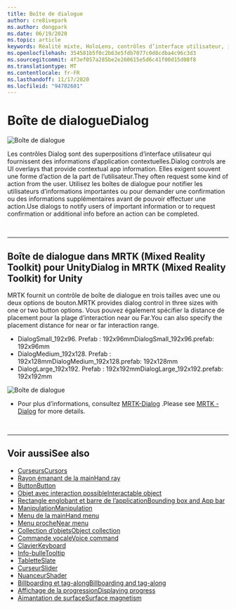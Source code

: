 ```yaml
---
title: Boîte de dialogue
author: cre8ivepark
ms.author: dongpark
ms.date: 06/19/2020
ms.topic: article
keywords: Réalité mixte, HoloLens, contrôles d’interface utilisateur, interaction, interface utilisateur, expérience utilisateur, conception UX, interface utilisateur spatiale, interaction spatiale, interface utilisateur 3D, expérience utilisateur 3D, casque de la réalité mixte, casque de réalité mixte, casque de réalité virtuelle, HoloLens, MRTK, kit de mise en réalité mixte
ms.openlocfilehash: 354581b5f0c2b63e5fdb7077c0d8cdba4c96c3d3
ms.sourcegitcommit: 4f3ef057a285be2e260615e5d6c41f00d15d08f8
ms.translationtype: MT
ms.contentlocale: fr-FR
ms.lasthandoff: 11/17/2020
ms.locfileid: "94702601"
---
```

# <a name="dialog"></a><span data-ttu-id="3ef66-103">Boîte de dialogue</span><span class="sxs-lookup"><span data-stu-id="3ef66-103">Dialog</span></span>

![Boîte de dialogue](images/MRTK_UX_Dialog.jpg)

<span data-ttu-id="3ef66-105">Les contrôles Dialog sont des superpositions d’interface utilisateur qui fournissent des informations d’application contextuelles.</span><span class="sxs-lookup"><span data-stu-id="3ef66-105">Dialog controls are UI overlays that provide contextual app information.</span></span> <span data-ttu-id="3ef66-106">Elles exigent souvent une forme d’action de la part de l’utilisateur.</span><span class="sxs-lookup"><span data-stu-id="3ef66-106">They often request some kind of action from the user.</span></span> <span data-ttu-id="3ef66-107">Utilisez les boîtes de dialogue pour notifier les utilisateurs d’informations importantes ou pour demander une confirmation ou des informations supplémentaires avant de pouvoir effectuer une action.</span><span class="sxs-lookup"><span data-stu-id="3ef66-107">Use dialogs to notify users of important information or to request confirmation or additional info before an action can be completed.</span></span>

<br>

---

## <a name="dialog-in-mrtk-mixed-reality-toolkit-for-unity"></a><span data-ttu-id="3ef66-108">Boîte de dialogue dans MRTK (Mixed Reality Toolkit) pour Unity</span><span class="sxs-lookup"><span data-stu-id="3ef66-108">Dialog in MRTK (Mixed Reality Toolkit) for Unity</span></span>
<span data-ttu-id="3ef66-109">MRTK fournit un contrôle de boîte de dialogue en trois tailles avec une ou deux options de bouton.</span><span class="sxs-lookup"><span data-stu-id="3ef66-109">MRTK provides dialog control in three sizes with one or two button options.</span></span> <span data-ttu-id="3ef66-110">Vous pouvez également spécifier la distance de placement pour la plage d’interaction near ou Far.</span><span class="sxs-lookup"><span data-stu-id="3ef66-110">You can also specify the placement distance for near or far interaction range.</span></span> 

- <span data-ttu-id="3ef66-111">DialogSmall_192x96. Prefab : 192x96mm</span><span class="sxs-lookup"><span data-stu-id="3ef66-111">DialogSmall_192x96.prefab: 192x96mm</span></span>
- <span data-ttu-id="3ef66-112">DialogMedium_192x128. Prefab : 192x128mm</span><span class="sxs-lookup"><span data-stu-id="3ef66-112">DialogMedium_192x128.prefab: 192x128mm</span></span>
- <span data-ttu-id="3ef66-113">DialogLarge_192x192. Prefab : 192x192mm</span><span class="sxs-lookup"><span data-stu-id="3ef66-113">DialogLarge_192x192.prefab: 192x192mm</span></span>

![Boîte de dialogue](images/MRTK_UX_Dialog_Types.jpg)


* <span data-ttu-id="3ef66-115">Pour plus d’informations, consultez [MRTK-Dialog](https://microsoft.github.io/MixedRealityToolkit-Unity/Assets/MRTK/SDK/Experimental/Dialog/README_Dialog.html) .</span><span class="sxs-lookup"><span data-stu-id="3ef66-115">Please see [MRTK - Dialog](https://microsoft.github.io/MixedRealityToolkit-Unity/Assets/MRTK/SDK/Experimental/Dialog/README_Dialog.html) for more details.</span></span>

<br>

---

## <a name="see-also"></a><span data-ttu-id="3ef66-116">Voir aussi</span><span class="sxs-lookup"><span data-stu-id="3ef66-116">See also</span></span>

* [<span data-ttu-id="3ef66-117">Curseurs</span><span class="sxs-lookup"><span data-stu-id="3ef66-117">Cursors</span></span>](cursors.md)
* [<span data-ttu-id="3ef66-118">Rayon émanant de la main</span><span class="sxs-lookup"><span data-stu-id="3ef66-118">Hand ray</span></span>](point-and-commit.md)
* [<span data-ttu-id="3ef66-119">Button</span><span class="sxs-lookup"><span data-stu-id="3ef66-119">Button</span></span>](button.md)
* [<span data-ttu-id="3ef66-120">Objet avec interaction possible</span><span class="sxs-lookup"><span data-stu-id="3ef66-120">Interactable object</span></span>](interactable-object.md)
* [<span data-ttu-id="3ef66-121">Rectangle englobant et barre de l’application</span><span class="sxs-lookup"><span data-stu-id="3ef66-121">Bounding box and App bar</span></span>](app-bar-and-bounding-box.md)
* [<span data-ttu-id="3ef66-122">Manipulation</span><span class="sxs-lookup"><span data-stu-id="3ef66-122">Manipulation</span></span>](direct-manipulation.md)
* [<span data-ttu-id="3ef66-123">Menu de la main</span><span class="sxs-lookup"><span data-stu-id="3ef66-123">Hand menu</span></span>](hand-menu.md)
* [<span data-ttu-id="3ef66-124">Menu proche</span><span class="sxs-lookup"><span data-stu-id="3ef66-124">Near menu</span></span>](near-menu.md)
* [<span data-ttu-id="3ef66-125">Collection d’objets</span><span class="sxs-lookup"><span data-stu-id="3ef66-125">Object collection</span></span>](object-collection.md)
* [<span data-ttu-id="3ef66-126">Commande vocale</span><span class="sxs-lookup"><span data-stu-id="3ef66-126">Voice command</span></span>](voice-input.md)
* [<span data-ttu-id="3ef66-127">Clavier</span><span class="sxs-lookup"><span data-stu-id="3ef66-127">Keyboard</span></span>](keyboard.md)
* [<span data-ttu-id="3ef66-128">Info-bulle</span><span class="sxs-lookup"><span data-stu-id="3ef66-128">Tooltip</span></span>](tooltip.md)
* [<span data-ttu-id="3ef66-129">Tablette</span><span class="sxs-lookup"><span data-stu-id="3ef66-129">Slate</span></span>](slate.md)
* [<span data-ttu-id="3ef66-130">Curseur</span><span class="sxs-lookup"><span data-stu-id="3ef66-130">Slider</span></span>](slider.md)
* [<span data-ttu-id="3ef66-131">Nuanceur</span><span class="sxs-lookup"><span data-stu-id="3ef66-131">Shader</span></span>](shader.md)
* [<span data-ttu-id="3ef66-132">Billboarding et tag-along</span><span class="sxs-lookup"><span data-stu-id="3ef66-132">Billboarding and tag-along</span></span>](billboarding-and-tag-along.md)
* [<span data-ttu-id="3ef66-133">Affichage de la progression</span><span class="sxs-lookup"><span data-stu-id="3ef66-133">Displaying progress</span></span>](progress.md)
* [<span data-ttu-id="3ef66-134">Aimantation de surface</span><span class="sxs-lookup"><span data-stu-id="3ef66-134">Surface magnetism</span></span>](surface-magnetism.md)
